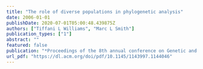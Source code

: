 ```yaml
---
title: "The role of diverse populations in phylogenetic analysis"
date: 2006-01-01
publishDate: 2020-07-01T05:00:48.439875Z
authors: ["Tiffani L Williams", "Marc L Smith"]
publication_types: ["1"]
abstract: ""
featured: false
publication: "*Proceedings of the 8th annual conference on Genetic and evolutionary computation*"
url_pdf: "https://dl.acm.org/doi/pdf/10.1145/1143997.1144046"
---
```



